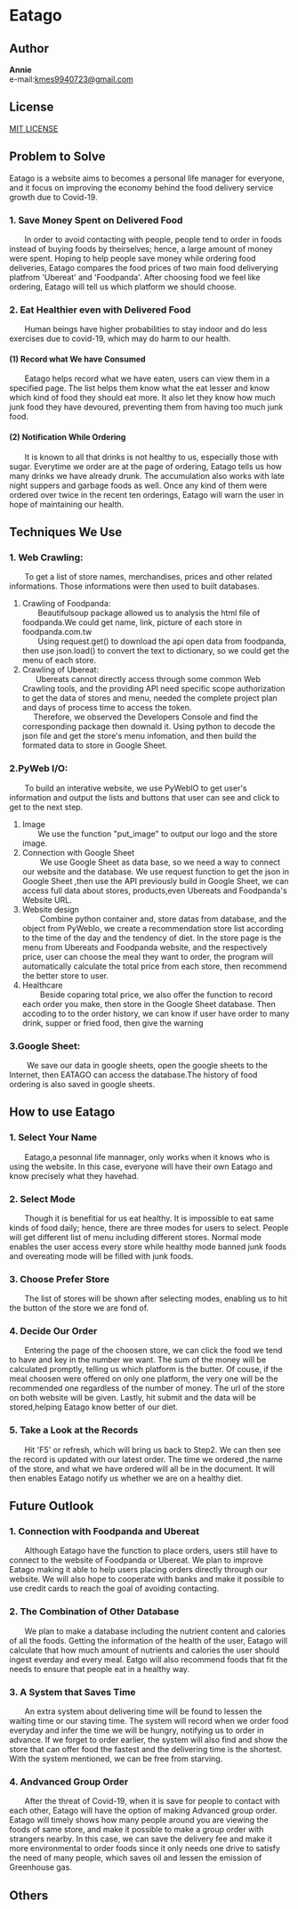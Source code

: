 # **Eatago**
## Author
**Annie**  
e-mail:kmes9940723@gmail.com

## License
[MIT LICENSE](https://github.com/sitori8354/eatago/blob/main/LICENSE)
## Problem to Solve
Eatago is a website aims to becomes a personal life manager for everyone, and it focus on improving the economy behind the food delivery service growth due to Covid-19. 
### 1. Save Money Spent on Delivered Food
&#160; &#160; &#160; &#160;In order to avoid contacting with people, people tend to order in foods instead of buying foods by theirselves; hence, a large amount of money were spent. Hoping to help people save money while ordering food deliveries, Eatago compares the food prices of two main food deliverying platfrom 'Ubereat' and 'Foodpanda'. After choosing food we feel like ordering, Eatago will tell us which platform we should choose.
### 2. Eat Healthier even with Delivered Food
&#160; &#160; &#160; &#160;Human beings have higher probabilities to stay indoor and do less exercises due to covid-19, which may do harm to our health.
####     (1) Record what We have Consumed 
&#160; &#160; &#160; &#160;Eatago helps record what we have eaten, users can view them in a specified page. The list helps them know what the eat lesser and know which kind of food they should eat more. It also let they know how much junk food they have devoured, preventing them from having too much junk food. 
####     (2) Notification While Ordering
&#160; &#160; &#160; &#160;It is known to all that drinks is not healthy to us, especially those with sugar. Everytime we order are at the page of ordering, Eatago tells us how many drinks we have already drunk. The accumulation also works with late night suppers and garbage foods as well. Once any kind of them were ordered over twice in the recent ten orderings, Eatago will warn the user in hope of maintaining our health.
## Techniques We Use
### 1. Web Crawling:
&#160; &#160; &#160; &#160;To get a list of store names, merchandises, prices and other related informations. Those informations were then used to built databases. 
1. Crawling of Foodpanda:  
&#160; &#160; &#160; &#160;Beautifulsoup package allowed us to analysis the html file of foodpanda.We could get name, link, picture of each store in foodpanda.com.tw  
&#160; &#160; &#160; &#160;Using request.get() to download the api open data from foodpanda, then use json.load() to convert the text to dictionary, so we could get the menu of each store. 
2. Crawling of Ubereat:  
&#160; &#160; &#160; Ubereats cannot directly access through some common Web Crawling tools, and the providing API need specific scope authorization to get the data of stores and menu, needed the complete project plan and days of process time to access the token.  
&#160; &#160; &#160;Therefore, we observed the Developers Console and find the corresponding package then downald it. Using python to decode the json file and get the store's menu infomation, and then build the formated data to store in Google Sheet.  
### 2.PyWeb I/O:
&#160; &#160; &#160; &#160;To build an interative website, we use PyWebIO to get user's information and output the lists and buttons that user can see and click to get to the next step.
1. Image  
&#160; &#160; &#160; &#160;We use the function "put_image" to output our logo and the store image.  
2. Connection with Google Sheet  
&#160; &#160; &#160; &#160; We use Google Sheet as data base, so we need a way to connect our website and the database. We use request function to get the json in Google Sheet ,then use the API previously build in Google Sheet, we can access full data about stores, products,even Ubereats and Foodpanda's Website URL. 
3. Website design  
&#160; &#160; &#160; &#160; Combine python container and, store datas from database, and the object from PyWebIo, we create a recommendation store list according to the time of the day and the tendency of diet. In the store page is the menu from Ubereats and Foodpanda website, and the respectively price, user can choose the meal they want to order, the program will automatically calculate the total price from each store, then recommend the better store to user.
4. Healthcare  
&#160; &#160; &#160; &#160; Beside coparing total price, we also offer the function to record each order you make, then store in the Google Sheet database. Then accoding to to the order history, we can know if user have order to many drink, supper or fried food, then give the warning
### 3.Google Sheet:
&#160; &#160; &#160; &#160; We save our data in google sheets, open the google sheets to the Internet, then EATAGO can access the database.The history of food ordering is also saved in google sheets. 

## How to use Eatago 
### 1. Select Your Name
&#160; &#160; &#160; &#160;Eatago,a pesonnal life mannager, only works when it knows who is using the website. In this case, everyone will have their own Eatago and know precisely what they havehad.
### 2. Select Mode
&#160; &#160; &#160; &#160;Though it is benefitial for us eat healthy. It is impossible to eat same kinds of food daily; hence, there are three modes for users to select. People will get different list of menu including different stores. Normal 
mode enables the user access every store while healthy mode banned junk foods and overeating mode will be filled with junk foods.
### 3. Choose Prefer Store
&#160; &#160; &#160; &#160;The list of stores will be shown after selecting modes, enabling us to hit the button of the store we are fond of.
### 4. Decide Our Order
&#160; &#160; &#160; &#160;Entering the page of the choosen store, we can click the food we tend to have and key in the number we want. The sum of the money will be calculated promptly, telling us which platform is the butter. Of couse, if the meal choosen were offered on only one platform, the very one will be the recommended one regardless of the number of money. The url of the store on both website will be given. Lastly, hit submit and the data will be stored,helping Eatago know better of our diet.
### 5. Take a Look at the Records
&#160; &#160; &#160; &#160;Hit 'F5' or refresh, which will bring us back to Step2. We can then see the record is updated with our latest order. The time we ordered ,the name of the store, and what we have ordered will all be in the document.
It will then enables Eatago notify us whether we are on a healthy diet.
## Future Outlook
###     1. Connection with Foodpanda and Ubereat
&#160; &#160; &#160; &#160;Although Eatago have the function to place orders, users still have to connect to the website of Foodpanda or Ubereat. We plan to improve Eatago making it able to help users placing orders directly through our website. We will also hope to cooperate with banks and make it possible to use credit cards to reach the goal of avoiding contacting.
###    2. The Combination of Other Database
&#160; &#160; &#160; &#160;We plan to make a database including the nutrient content and calories of all the foods. Getting the information of the health of the user, Eatago will calculate  that how much amount of nutrients and calories the user should ingest everday and every meal. Eatgo will also recommend foods that fit the needs to ensure that people eat in a healthy way.
###    3. A System that Saves Time
&#160; &#160; &#160; &#160;An extra system about delivering time will be found to lessen the waiting time or our staving time. The system will record when we order food everyday and infer the time we will be hungry, notifying us to order in advance. If we forget to order earlier, the system will also find and show the store that can offer food the fastest and the delivering time is the shortest. With the system mentioned, we can be free from starving.
###    4. Andvanced Group Order
&#160; &#160; &#160; &#160;After the threat of Covid-19, when it is save for people to contact with each other, Eatago will have the option of making Advanced group order. Eatago will timely shows how many people around you are viewing the foods of same store, and make it possible to make a group order with strangers nearby. In this case, we can save the delivery fee and make it more environmental to order foods since it only needs one drive to satisfy the need of many people, which saves oil and lessen the emission of Greenhouse gas. 

## Others


